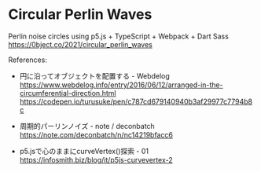 # Circular Perlin Waves
Perlin noise circles using p5.js + TypeScript + Webpack + Dart Sass  
https://0bject.co/2021/circular_perlin_waves


References:
- 円に沿ってオブジェクトを配置する - Webdelog
https://www.webdelog.info/entry/2016/06/12/arranged-in-the-circumferential-direction.html
https://codepen.io/turusuke/pen/c787cd679140940b3af29977c7794b8c
  
- 周期的パーリンノイズ - note / deconbatch
https://note.com/deconbatch/n/nc14219bfacc6
  
- p5.jsで心のままにcurveVertex()探索 - 01
https://infosmith.biz/blog/it/p5js-curvevertex-2